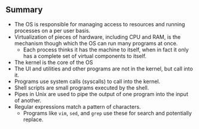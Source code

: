 ## Summary

* The OS is responsible for managing access to resources and running
  processes on a per user basis.
* Virtualization of pieces of hardware, including CPU and RAM, is the
  mechanism though which the OS can run many programs at once.
  * Each process thinks it has the machine to itself, when in fact it
    only has a complete set of virtual components to itself.
* The kernel is the core of the OS
* The UI and utilities and other programs are not in the kernel, but
  call into it.
* Programs use system calls (syscalls) to call into the kernel.
* Shell scripts are small programs executed by the shell.
* Pipes in Unix are used to pipe the output of one program into the
  input of another.
* Regular expressions match a pattern of characters.
  * Programs like `vim`, `sed`, and `grep` use these for search and
    potentially replace.